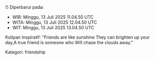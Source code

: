 ⏰ Diperbarui pada:
- WIB: Minggu, 13 Juli 2025 11.04.50 UTC
- WITA: Minggu, 13 Juli 2025 12.04.50 UTC
- WIT: Minggu, 13 Juli 2025 13.04.50 UTC

Kutipan Inspiratif:
"Friends are like sunshine They can brighten up your day,A true friend is someone who Will chase the clouds away."


Kategori: friendship

